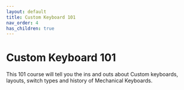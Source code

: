 ```yaml
---
layout: default
title: Custom Keyboard 101
nav_order: 4
has_children: true
---
```

# Custom Keyboard 101
This 101 course will tell you the ins and outs about Custom keyboards, layouts, switch types and history of Mechanical Keyboards.  